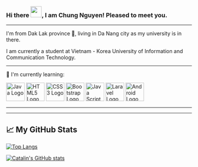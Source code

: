 ### Hi there <img src="https://raw.githubusercontent.com/MartinHeinz/MartinHeinz/master/wave.gif" width="30px">, I am Chung Nguyen! Pleased to meet you.

---
I'm from Dak Lak province 🐘, living in Da Nang city as my university is in there.

I am currently a student at Vietnam - Korea University of Information and Communication Technology.

---

📖 I'm currently learning:

<img src="https://cdn.worldvectorlogo.com/logos/java.svg" alt="Java Logo" width="50" height="50"/>  <img src="https://cdn.worldvectorlogo.com/logos/html5.svg" alt="HTML5 Logo" width="50" height="50"/>  <img src="https://cdn.worldvectorlogo.com/logos/css3.svg" alt="CSS3 Logo" width="50" height="50"/>  <img src="https://cdn.worldvectorlogo.com/logos/bootstrap-4.svg" alt="Bootstrap Logo" width="50" height="50"/>  <img src="https://cdn.worldvectorlogo.com/logos/logo-javascript.svg" alt="Java Script" width="50" height="50"/>  <img src="https://cdn.worldvectorlogo.com/logos/laravel-1.svg" alt="Laravel Logo" width="50" height="50"/>  <img src="https://cdn.worldvectorlogo.com/logos/android-4.svg" alt="Android Logo" width="50" height="50"/>

---

---

## &#x1f4c8; My GitHub Stats

[![Top Langs](https://github-readme-stats.vercel.app/api/top-langs/?username=omeganoob&theme=dark)](https://github.com/anuraghazra/github-readme-stats)

[![Catalin's GitHub stats](https://github-readme-stats.vercel.app/api?username=omeganoob&theme=radical)](https://github.com/anuraghazra/github-readme-stats)


<!--
**omeganoob/omeganoob** is a ✨ _special_ ✨ repository because its `README.md` (this file) appears on your GitHub profile.

